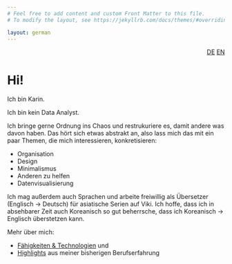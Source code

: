 ```yaml
---
# Feel free to add content and custom Front Matter to this file.
# To modify the layout, see https://jekyllrb.com/docs/themes/#overriding-theme-englishs

layout: german
---
```

<div style="text-align: right"><a href="/index">DE</a> <a href="/en/home">EN</a></div>

# Hi!

Ich bin Karin.

Ich bin kein Data Analyst.

Ich bringe gerne Ordnung ins Chaos und restrukuriere es, damit andere was davon haben.
Das hört sich etwas abstrakt an, also lass mich das mit ein paar Themen, die mich interessieren, konkretisieren:
* Organisation
* Design
* Minimalismus
* Anderen zu helfen
* Datenvisualisierung

Ich mag außerdem auch Sprachen und arbeite freiwillig als Übersetzer (Englisch -> Deutsch) für asiatische Serien auf Viki. Ich hoffe, dass ich in absehbarer Zeit auch Koreanisch so gut beherrsche, dass ich Koreanisch -> Englisch überstetzen kann.

Mehr über mich:
* [Fähigkeiten & Technologien](de/faehigkeiten-und-technologien) und
* [Highlights](de/was_zuvor_geschah) aus meiner bisherigen Berufserfahrung
